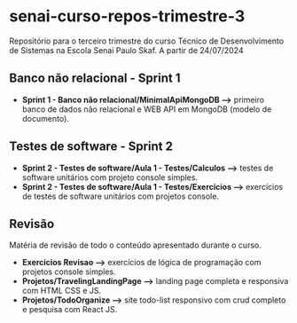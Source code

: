 # senai-curso-repos-trimestre-3
Repositório para o terceiro trimestre do curso Técnico de Desenvolvimento de Sistemas na Escola Senai Paulo Skaf. A partir de 24/07/2024

## Banco não relacional - Sprint 1
- **Sprint 1 - Banco não relacional/MinimalApiMongoDB -->** primeiro banco de dados não relacional e WEB API em MongoDB (modelo de documento).

## Testes de software - Sprint 2
- **Sprint 2 - Testes de software/Aula 1 - Testes/Calculos -->** testes de software unitários com projeto console simples.
- **Sprint 2 - Testes de software/Aula 1 - Testes/Exercicios -->** exercícios de testes de software unitários com projetos console.

## Revisão
Matéria de revisão de todo o conteúdo apresentado durante o curso.
- **Exercicios Revisao -->** exercícios de lógica de programação com projetos console simples.
- **Projetos/TravelingLandingPage -->** landing page completa e responsiva com HTML CSS e JS.
- **Projetos/TodoOrganize -->** site todo-list responsivo com crud completo e pesquisa com React JS.
